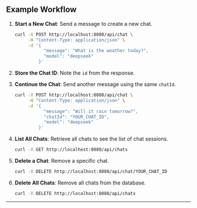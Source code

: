 ## **Example Workflow**

1. **Start a New Chat**: Send a message to create a new chat.

   ```bash
   curl -X POST http://localhost:8080/api/chat \
        -H "Content-Type: application/json" \
        -d '{
              "message": "What is the weather today?",
              "model": "deepseek"
            }'
   ```

2. **Store the Chat ID**: Note the `id` from the response.

3. **Continue the Chat**: Send another message using the same `chatId`.

   ```bash
   curl -X POST http://localhost:8080/api/chat \
        -H "Content-Type: application/json" \
        -d '{
              "message": "Will it rain tomorrow?",
              "chatId": "YOUR_CHAT_ID",
              "model": "deepseek"
            }'
   ```

4. **List All Chats**: Retrieve all chats to see the list of chat sessions.

   ```bash
   curl -X GET http://localhost:8080/api/chats
   ```

5. **Delete a Chat**: Remove a specific chat.

   ```bash
   curl -X DELETE http://localhost:8080/api/chat/YOUR_CHAT_ID
   ```

6. **Delete All Chats**: Remove all chats from the database.

   ```bash
   curl -X DELETE http://localhost:8080/api/chats
   ```

---